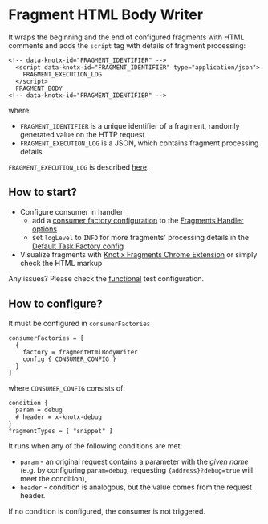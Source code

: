 # Fragment HTML Body Writer
It wraps the beginning and the end of configured fragments with HTML comments and adds the `script` tag
with details of fragment processing:
```
<!-- data-knotx-id="FRAGMENT_IDENTIFIER" -->
  <script data-knotx-id="FRAGMENT_IDENTIFIER" type="application/json">
    FRAGMENT_EXECUTION_LOG
  </script>
  FRAGMENT_BODY
<!-- data-knotx-id="FRAGMENT_IDENTIFIER" -->
```
where:
  - `FRAGMENT_IDENTIFIER` is a unique identifier of a fragment, randomly generated value on the 
  HTTP request
  - `FRAGMENT_EXECUTION_LOG` is a JSON, which contains fragment processing details

`FRAGMENT_EXECUTION_LOG` is described [here](https://github.com/Knotx/knotx-fragments/tree/master/handler/consumer#what-is-the-execution-log).

## How to start?
- Configure consumer in handler
  - add a [consumer factory configuration](#how-to-configure) to the [Fragments Handler options](https://github.com/Knotx/knotx-fragments/blob/master/handler/core/docs/asciidoc/dataobjects.adoc#fragmentshandleroptions)
  - set `logLevel` to `INFO` for more fragments' processing details in the [Default Task Factory config](https://github.com/Knotx/knotx-fragments/blob/master/handler/core/docs/asciidoc/dataobjects.adoc#defaulttaskfactoryconfig)
- Visualize fragments with [Knot.x Fragments Chrome Extension](https://github.com/Knotx/knotx-fragments-chrome-extension) 
  or simply check the HTML markup
  
Any issues? Please check the [functional](https://github.com/Knotx/knotx-stack/blob/master/src/functionalTest/java/io/knotx/stack/functional/KnotxFragmentsDebugDataWithHandlebarsTest.java) test configuration.

## How to configure?
It must be configured in `consumerFactories`
```hocon
consumerFactories = [
  {
    factory = fragmentHtmlBodyWriter
    config { CONSUMER_CONFIG }
  }
]
```
where `CONSUMER_CONFIG` consists of:
```hocon
condition {
  param = debug
  # header = x-knotx-debug
}
fragmentTypes = [ "snippet" ]
```
It runs when any of the following conditions are met:
 - `param` - an original request contains a parameter with the *given name* (e.g. by configuring 
 `param=debug`, requesting `{address}?debug=true` will meet the condition),
 - `header` - condition is analogous, but the value comes from the request header.
 
If no condition is configured, the consumer is not triggered.